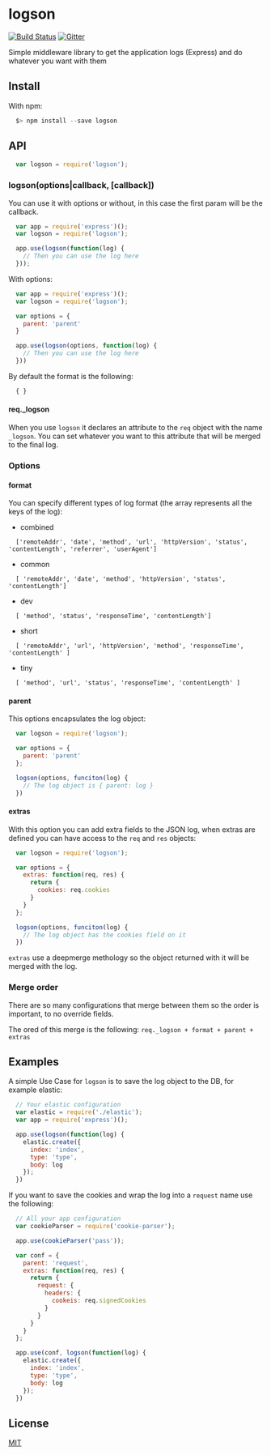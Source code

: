 # logson

[![Build Status][travis-image]][travis-url]
[![Gitter][gitter-image]][gitter-url]

Simple middleware library to get the application logs (Express) and do whatever you want with them

## Install

With npm:

```js
  $> npm install --save logson
```

## API

```js
  var logson = require('logson');
```

### logson(options|callback, [callback])

You can use it with options or without, in this case the first param will be the callback.

```js
  var app = require('express')();
  var logson = require('logson');

  app.use(logson(function(log) {
    // Then you can use the log here
  }));
```

With options:

```js
  var app = require('express')();
  var logson = require('logson');

  var options = {
    parent: 'parent'
  }

  app.use(logson(options, function(log) {
    // Then you can use the log here
  }))
```

By default the format is the following:

```js
  { }
```

#### req.\_logson

When you use `logson` it declares an attribute to the `req` object with the name `_logson`. You can set whatever you want to this attribute that will be merged to the final log.

### Options

#### format

You can specify different types of log format (the array represents all the keys of the log):

  * combined

```
  ['remoteAddr', 'date', 'method', 'url', 'httpVersion', 'status', 'contentLength', 'referrer', 'userAgent']
```

  * common

```
  [ 'remoteAddr', 'date', 'method', 'httpVersion', 'status', 'contentLength']
```

  * dev

```
  [ 'method', 'status', 'responseTime', 'contentLength']
```

  * short

```
  [ 'remoteAddr', 'url', 'httpVersion', 'method', 'responseTime', 'contentLength' ]
```

  * tiny

```
  [ 'method', 'url', 'status', 'responseTime', 'contentLength' ]
```

#### parent

This options encapsulates the log object:

```js
  var logson = require('logson');

  var options = {
    parent: 'parent'
  };

  logson(options, funciton(log) {
    // The log object is { parent: log }
  })
```

#### extras

With this option you can add extra fields to the JSON log, when extras are defined you can have access to the `req` and `res` objects:

```js
  var logson = require('logson');

  var options = {
    extras: function(req, res) {
      return {
        cookies: req.cookies
      }
    }
  };

  logson(options, funciton(log) {
    // The log object has the cookies field on it
  })
```

`extras` use a deepmerge methology so the object returned with it will be merged with the log.

### Merge order

There are so many configurations that merge between them so the order is important, to no override fields.

The ored of this merge is the following: ``req._logson + format + parent + extras``

## Examples

A simple Use Case for `logson` is to save the log object to the DB, for example elastic:

```js
  // Your elastic configuration
  var elastic = require('./elastic');
  var app = require('express')();

  app.use(logson(function(log) {
    elastic.create({
      index: 'index',
      type: 'type',
      body: log
    });
  })
```

If you want to save the cookies and wrap the log into a `request` name use the following:

```js
  // All your app configuration
  var cookieParser = require('cookie-parser');

  app.use(cookieParser('pass'));

  var conf = {
    parent: 'request',
    extras: function(req, res) {
      return {
        request: {
          headers: {
            cookeis: req.signedCookies
          }
        }
      }
    }
  };

  app.use(conf, logson(function(log) {
    elastic.create({
      index: 'index',
      type: 'type',
      body: log
    });
  })
```

## License

[MIT](LICENSE)

[travis-image]: https://travis-ci.org/XescuGC/logson.svg
[travis-url]: https://travis-ci.org/XescuGC/logson
[gitter-image]: https://badges.gitter.im/Join%20Chat.svg
[gitter-url]: https://gitter.im/XescuGC/logson?utm_source=badge&utm_medium=badge&utm_campaign=pr-badge
